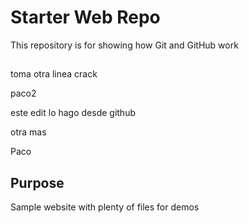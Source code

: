 # Starter Web Repo

This repository is for showing how Git and GitHub work

##

toma otra linea crack

paco2

este edit lo hago desde github

otra mas

Paco

## Purpose

Sample website with plenty of files for demos
